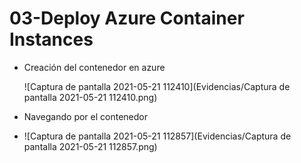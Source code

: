# 03-Deploy Azure Container Instances



* Creación del contenedor en azure

  ![Captura de pantalla 2021-05-21 112410](Evidencias/Captura de pantalla 2021-05-21 112410.png)

* Navegando por el contenedor
* ![Captura de pantalla 2021-05-21 112857](Evidencias/Captura de pantalla 2021-05-21 112857.png)
